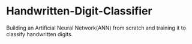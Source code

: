 # Handwritten-Digit-Classifier
Building an Artificial Neural Network(ANN) from scratch and training it to classify handwritten digits.
